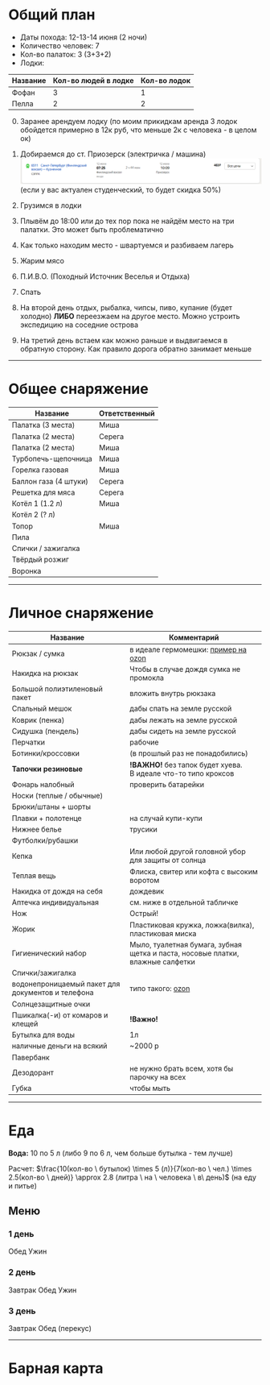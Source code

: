# Общий план
- Даты похода: 12-13-14 июня (2 ночи)
- Количество человек: 7
- Кол-во палаток: 3 (3+3+2)
- Лодки:

| Название | Кол-во людей в лодке | Кол-во лодок |
| -------- | -------------------- | ------------ |
| Фофан    | 3                    | 1            |
| Пелла    | 2                    | 2            |

0. Заранее арендуем лодку (по моим прикидкам аренда 3 лодок обойдется примерно в 12к руб, что меньше 2к с человека - в целом ок)
1. Добираемся до ст. Приозерск (электричка / машина)
![элка.png](элка.png)
(если у вас актуален студенческий, то будет скидка 50%)

2. Грузимся в лодки
3. Плывём до 18:00 или до тех пор пока не найдём место на три палатки. Это может быть проблематично
4. Как только находим место - швартуемся и разбиваем лагерь
5. Жарим мясо
6. П.И.В.О. (Походный Источник Веселья и Отдыха)
7. Спать
8. На второй день отдых, рыбалка, чипсы, пиво, купание (будет холодно) **ЛИБО** переезжаем на другое место. Можно устроить экспедицию на соседние острова 
9. На третий день встаем как можно раньше и выдвигаемся в обратную сторону. Как правило дорога обратно занимает меньше

---

# Общее снаряжение

| Название              | Ответственный |
| --------------------- | ------------- |
| Палатка (3 места)     | Миша          |
| Палатка (2 места)     | Серега        |
| Палатка (2 места)     | Миша          |
| Турбопечь-щепочница   | Миша          |
| Горелка газовая       | Миша          |
| Баллон газа (4 штуки) | Серега        |
| Решетка для мяса      | Серега        |
| Котёл 1 (1.2 л)       | Миша          |
| Котёл 2 (? л)         |               |
| Топор                 | Миша          |
| Пила                  |               |
| Спички / зажигалка    |               |
| Твёрдый розжиг        |               |
| Воронка               |               |

---

# Личное снаряжение

| Название                                          | Комментарий                                                                                                                                                                                                    |
| ------------------------------------------------- | -------------------------------------------------------------------------------------------------------------------------------------------------------------------------------------------------------------- |
| Рюкзак / сумка                                    | в идеале гермомешки: [пример на ozon](https://www.ozon.ru/product/germomeshok-40l-siniy-sinotop-tm0211001-1914177216/?at=PjtJ1O77vcPjrqn0sKR76qwi8JoYRpIBJOWkwUPLnRmm)                                         |
| Накидка на рюкзак                                 | Чтобы в случае дождя сумка не промокла                                                                                                                                                                         |
| Большой полиэтиленовый пакет                      | вложить внутрь рюкзака                                                                                                                                                                                         |
| Спальный мешок                                    | дабы спать на земле русской                                                                                                                                                                                    |
| Коврик (пенка)                                    | дабы лежать на земле русской                                                                                                                                                                                   |
| Сидушка (пендель)                                 | дабы сидеть на земле русской                                                                                                                                                                                   |
| Перчатки                                          | рабочие                                                                                                                                                                                                        |
| Ботинки/кроссовки                                 | (в прошлый раз не понадобились)                                                                                                                                                                                |
| **Тапочки резиновые**                             | **!ВАЖНО!** без тапок будет хуева.<br>В идеале что-то типо кроксов                                                                                                                                             |
| Фонарь налобный                                   | проверить батарейки                                                                                                                                                                                            |
| Носки (теплые / обычные)                          |                                                                                                                                                                                                                |
| Брюки/штаны + шорты                               |                                                                                                                                                                                                                |
| Плавки + полотенце                                | на случай купи-купи                                                                                                                                                                                            |
| Нижнее белье                                      | трусики                                                                                                                                                                                                        |
| Футболки/рубашки                                  |                                                                                                                                                                                                                |
| Кепка                                             | Или любой другой головной убор для защиты от солнца                                                                                                                                                            |
| Теплая вещь                                       | Флиска, свитер или кофта с высоким воротом                                                                                                                                                                     |
| Накидка от дождя на себя                          | дождевик                                                                                                                                                                                                       |
| Аптечка индивидуальная                            | см. ниже в отдельной табличке                                                                                                                                                                                  |
| Нож                                               | Острый!                                                                                                                                                                                                        |
| Жорик                                             | Пластиковая кружка, ложка(вилка), пластиковая миска                                                                                                                                                            |
| Гигиенический набор                               | Мыло, туалетная бумага, зубная щетка и паста, носовые платки, влажные салфетки                                                                                                                                 |
| Спички/зажигалка                                  |                                                                                                                                                                                                                |
| водонепроницаемый пакет для документов и телефона | типо такого: [ozon](https://www.ozon.ru/product/komplekt-2-sht-vodonepronitsaemyy-chehol-dlya-telefona-universalnyy-so-shnurkom-vodonepronitsaemyy-944070910/?at=99trWv55RtqRg31LFB42R59u1vOX3xF95vzBEFPLNRLO) |
| Солнцезащитные очки                               |                                                                                                                                                                                                                |
| Пшикалка(-и) от комаров и клещей                  | **!Важно!**                                                                                                                                                                                                    |
| Бутылка для воды                                  | 1л                                                                                                                                                                                                             |
| наличные деньги на всякий                         | ~2000 р                                                                                                                                                                                                        |
| Павербанк                                         |                                                                                                                                                                                                                |
| Дезодорант                                        | не нужно брать всем, хотя бы парочку на всех                                                                                                                                                                   |
| Губка                                             | чтобы мыть                                                                                                                                                                                                     |


---

# Еда

**Вода:** 10 по 5 л (либо 9 по 6 л, чем больше бутылка - тем лучше)

Расчет: $\frac{10(кол-во \ бутылок) \times 5 (л)}{7(кол-во \ чел.) \times 2.5(кол-во \ дней)} \approx 2.8 (литра \ на \ человека \ в\ день)$ (на еду и питье)

## Меню
### 1 день
Обед
Ужин
### 2 день
Завтрак
Обед
Ужин
### 3 день
Завтрак
Обед (перекус)

---

# Барная карта
